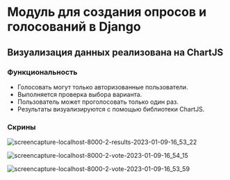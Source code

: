 # Модуль для создания опросов и голосований в Django
## Визуализация данных реализована на ChartJS

### Функциональность

- Голосовать могут только авторизованные пользователи.
- Выполняется проверка выбора варианта.
- Пользователь может проголосовать только один раз.
- Результаты визуализируются с помощью библиотеки ChartJS. 

### Скрины
![screencapture-localhost-8000-2-results-2023-01-09-16_53_22](https://user-images.githubusercontent.com/85797091/211327289-3178f1c9-06d7-4499-93eb-d02f1f58c69b.png)

![screencapture-localhost-8000-2-vote-2023-01-09-16_54_15](https://user-images.githubusercontent.com/85797091/211327701-1014e093-7e47-4073-b425-4f00701d1784.png)

![screencapture-localhost-8000-2-vote-2023-01-09-16_53_59](https://user-images.githubusercontent.com/85797091/211327732-e8940470-8f04-4234-ad19-c53f377bb2ac.png)
